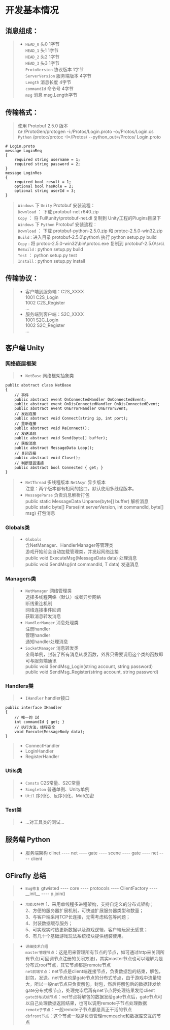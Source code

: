 # 开发基本情况

## 消息组成：
> * `HEAD_0`  头0  1字节  
`HEAD_1`  头1  1字节  
`HEAD_2`  头2  1字节  
`HEAD_3`  头3  1字节  
`ProtoVersion`  协议版本  1字节  
`ServerVersion`  服务端版本  4字节  
`Length`  消息长度  4字节  
`commandId`  命令号  4字节  
`msg`  消息  msg.Length字节  

## 传输格式：
> 使用 Protobuf 2.5.0 版本  
> `C#` /ProtoGen/protogen -i:/Protos/Login.proto -o:/Protos/Login.cs  
> `Python` /protoc/protoc -I=/Protos/ --python_out=/Protos/ Login.proto  
```
# Login.proto
message LoginReq
{
	required string username = 1;
	required string password = 2;
}
message LoginRes
{
	required bool result = 1;
	optional bool hasRole = 2;
	optional string userId = 3;
}
```
> `Windows` 下 `Unity` Protobuf 安装流程：  
`Download` ： 下载 protobuf-net r640.zip  
`Copy` ： 将 Full\unity\protobuf-net.dl 复制到 Unity工程的Plugins目录下  
> `Windows` 下 `Python` Protobuf 安装流程：  
`Download` ： 下载 protobuf-python-2.5.0.zip 和 protoc-2.5.0-win32.zip  
`Build` : 进入目录 protobuf-2.5.0\python\ 执行 python setup.py build  
`Copy` : 将 protoc-2.5.0-win32\bin\protoc.exe 复制到 protobuf-2.5.0\src\  
`ReBuild` : python setup.py build  
`Test` ： python setup.py test  
`Install` : python setup.py install  

## 传输协议：
> * 客户端到服务端：C2S_XXXX  
1001 C2S_Login  
1002 C2S_Register  
...  
> * 服务端到客户端：S2C_XXXX  
1001 S2C_Login  
1002 S2C_Register  
...  

## 客户端 Unity
### 网络底层框架
> * `NetBase` 网络框架抽象类  
```
public abstract class NetBase
{
    // 事件
    public abstract event OnConnectedHandler OnConnectedEvent;
    public abstract event OnDisConnectedHandler OnDisConnectedEvent;
    public abstract event OnErrorHandler OnErrorEvent;
    // 发起连接
    public abstract void Connect(string ip, int port);
    // 重新连接
    public abstract void ReConnect();
    // 发送消息
    public abstract void Send(byte[] buffer);
    // 获取消息
    public abstract MessageData Loop();
    // 关闭连接
    public abstract void Close();
    // 判断是否连接
    public abstract bool Connected { get; }
}
```
> * `NetThread` 多线程版本  `NetAsyn` 异步版本  
注意：两个版本都有相同的接口，默认使用多线程版本。  
> * `MessageParse` 负责消息解析打包  
public static MessageData Unparse(byte[] buffer) 解析消息  
public static byte[] Parse(int serverVersion, int commandId, byte[] msg) 打包消息 

### Globals类
> * `Globals`  
含NetManager、HandlerManager等管理类  
游戏开始前会自动加载管理类，并发起网络连接  
public void ExecuteMsg(MessageData data) 处理消息  
public void SendMsg<T>(int commandId, T data) 发送消息  

### Managers类
> * `NetManager` 网络管理类  
选择多线程网络（默认）或者异步网络  
断线重连机制  
网络连接事件回调  
获取消息转发消息  
> * `HandlerManger` 消息处理类  
注册handler  
管理handler  
通知handler处理消息   
> * `SocketManager` 消息转发类  
全局单例，封装了所有消息转发函数，外界只需要调用这个类的函数即可与服务端通讯  
public void SendMsg_Login(string account, string password)  
public void SendMsg_Register(string account, string password)  

### Handlers类
> * `IHandler` handler接口
```
public interface IHandler
{
    // 唯一的 Id
    int commandId { get; }
    // 执行方法，线程安全
    void Execute(MessageBody data);
}
```
> * ConnectHandler
> * LoginHandler
> * RegisterHandler

### Utils类
> * `Consts`  C2S常量、S2C常量
> * `Singleton` 普通单例、Unity单例
> * `Util` 序列化、反序列化、Md5加密

### Test类
> * ...对工具类的测试...

## 服务端 Python
> * 服务端架构
clinet ---- net ---- gate ---- scene ---- gate ---- net ---- client  

## GFirefly 总结
> * `Bug修复`
gtwisted ---- core ---- protocols ---- ClientFactory ---- \_\_init\_\_ ---- p.join()  

> * `功能及特性`
1、采用单线程多进程架构，支持自定义的分布式架构；  
2、方便的服务器扩展机制，可快速扩展服务器类型和数量；  
3、与客户端采用TCP长连接，无需考虑粘包等问题；  
4、封装数据缓存服务；  
5、可实现实时热更新数据以及游戏逻辑，客户端玩家无感觉；  
6、有几十个基础游戏玩法系统模块提供组装使用。  

> * `详细技术介绍`  
> `master管理节点`：这是用来管理所有节点的节点，如可通过http来关闭所有节点(可回调节点注册的关闭方法)，其实master节点也可以理解为是分布式root节点，其它节点都是remote节点  
> `net前端节点`：net节点是client端连接节点，负责数据包的结束，解包，封包，发送。net节点也是gate节点的分布式节点，由于游戏中流量较大，所以一般net节点只负责解包，封包，然后将解包后的数据转发给gate分布式根节点，处理完毕后再有net节点将处理结果发给client  
> `gate分布式根节点`：net节点将解包的数据发给gate节点后，gate节点可以自己处理数据返回结果，也可以调用remote子节点处理数据  
> `remote子节点`：一般remote子节点都是真正干活的节点  
> `dbfront节点`：这个节点一般是负责管理memcache和数据库交互的节点  
